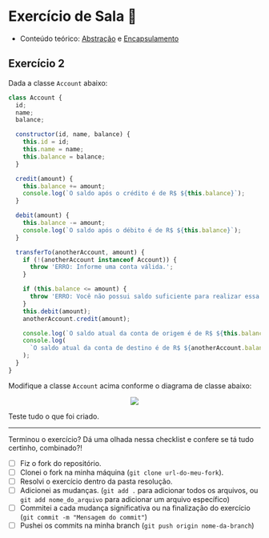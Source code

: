 # Exercício de Sala 🏫  

- Conteúdo teórico: 
[Abstração](../../../README.md#abstração) e [Encapsulamento](../../../README.md#encapsulamento)

## Exercício 2

Dada a classe `Account` abaixo:
```javascript
class Account {
  id;
  name;
  balance;

  constructor(id, name, balance) {
    this.id = id;
    this.name = name;
    this.balance = balance;
  }

  credit(amount) {
    this.balance += amount;
    console.log(`O saldo após o crédito é de R$ ${this.balance}`);
  }

  debit(amount) {
    this.balance -= amount;
    console.log(`O saldo após o débito é de R$ ${this.balance}`);
  }

  transferTo(anotherAccount, amount) {
    if (!(anotherAccount instanceof Account)) {
      throw 'ERRO: Informe uma conta válida.';
    }

    if (this.balance <= amount) {
      throw 'ERRO: Você não possui saldo suficiente para realizar essa operação.';
    }
    this.debit(amount);
    anotherAccount.credit(amount);

    console.log(`O saldo atual da conta de origem é de R$ ${this.balance}`);
    console.log(
      `O saldo atual da conta de destino é de R$ ${anotherAccount.balance}`
    );
  }
}
```

Modifique a classe `Account` acima conforme o diagrama de classe abaixo:

<div style="text-align:center;">
  <img src="https://github.com/reprograma/on25-IJS-orientacao-objetos-I/assets/26902816/72ffbe7a-8af6-42d5-90f7-f62284808858" />
</div>

Teste tudo o que foi criado.

---

Terminou o exercício? Dá uma olhada nessa checklist e confere se tá tudo certinho, combinado?!

- [ ] Fiz o fork do repositório.
- [ ] Clonei o fork na minha máquina (`git clone url-do-meu-fork`).
- [ ] Resolvi o exercício dentro da pasta resolução.
- [ ] Adicionei as mudanças. (`git add .` para adicionar todos os arquivos, ou `git add nome_do_arquivo` para adicionar um arquivo específico)
- [ ] Commitei a cada mudança significativa ou na finalização do exercício (`git commit -m "Mensagem do commit"`)
- [ ] Pushei os commits na minha branch (`git push origin nome-da-branch`)
